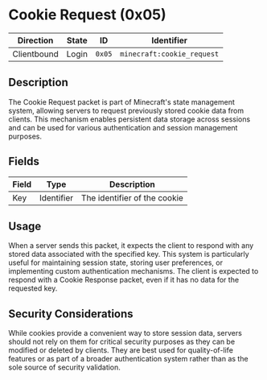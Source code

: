 # Cookie Request (0x05)
| Direction   | State | ID     | Identifier                   |
| ----------- | ----- | ------ | --------------------------- |
| Clientbound | Login | `0x05` | `minecraft:cookie_request`   |

## Description
The Cookie Request packet is part of Minecraft's state management system, allowing servers to request previously stored cookie data from clients. This mechanism enables persistent data storage across sessions and can be used for various authentication and session management purposes.

## Fields
| Field | Type | Description |
| ----- | ---- | ----------- |
| Key | Identifier | The identifier of the cookie |

## Usage
When a server sends this packet, it expects the client to respond with any stored data associated with the specified key. This system is particularly useful for maintaining session state, storing user preferences, or implementing custom authentication mechanisms. The client is expected to respond with a Cookie Response packet, even if it has no data for the requested key.

## Security Considerations
While cookies provide a convenient way to store session data, servers should not rely on them for critical security purposes as they can be modified or deleted by clients. They are best used for quality-of-life features or as part of a broader authentication system rather than as the sole source of security validation.